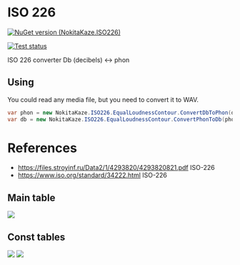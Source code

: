 # ISO 226
[![NuGet version (NokitaKaze.ISO226)](https://img.shields.io/nuget/v/NokitaKaze.ISO226.svg?style=flat)](https://www.nuget.org/packages/NokitaKaze.ISO226/)
<!--
[![Build status](https://ci.appveyor.com/api/projects/status/3fgpod9vvmgu45v8/branch/master?svg=true)](https://ci.appveyor.com/project/nokitakaze/dotnet-iso226/branch/master)
-->
[![Test status](https://img.shields.io/appveyor/tests/nokitakaze/dotnet-iso226.svg)](https://ci.appveyor.com/project/nokitakaze/dotnet-iso226/branch/master)

ISO 226 converter Db (decibels) <-> phon

## Using

You could read any media file, but you need to convert it to WAV.

```csharp
var phon = new NokitaKaze.ISO226.EqualLoudnessContour.ConvertDbToPhon(db, hz);
var db = new NokitaKaze.ISO226.EqualLoudnessContour.ConvertPhonToDb(phon, hz);
```

# References

- https://files.stroyinf.ru/Data2/1/4293820/4293820821.pdf ISO-226
- https://www.iso.org/standard/34222.html ISO-226

## Main table
![](https://nktkz.s3.eu-central-1.amazonaws.com/development/github/dotnet-iso226/meta/Lindos1.svg.png)

## Const tables
![](https://nktkz.s3.eu-central-1.amazonaws.com/development/github/dotnet-iso226/meta/table2.PNG)
![](https://nktkz.s3.eu-central-1.amazonaws.com/development/github/dotnet-iso226/meta/table3.PNG)
